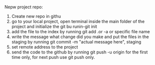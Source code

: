 Nepw project repo:

1. Create new repo in githu
2. go to your local project, open terminal inside the main folder of the project and initialize the git bu runin-git init
3. add the file to the index by running git add .or -a or specific file name
4. write the message what change did you make and put the files in the staging by running git commit -m "actual message here", staging
5. set remote address to the project
6. send the code to the github by running git push -u origin <branch name> for the first time only, for next push use git push only.
